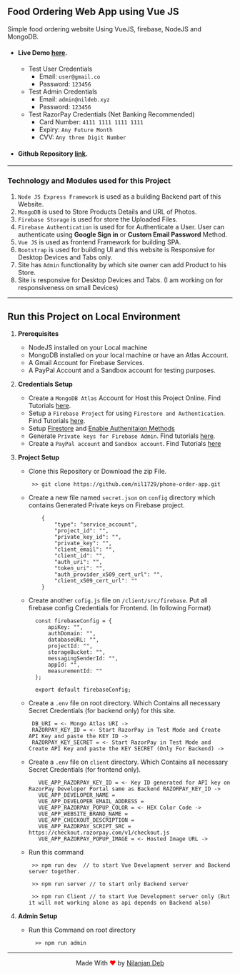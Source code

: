 ## Food Ordering Web App using Vue JS

Simple food ordering website Using VueJS, firebase, NodeJS and MongoDB.

- #### Live Demo [here](https://food-order-app-nil.herokuapp.com/).
  - Test User Credentials
    - Email: `user@gmail.co`
    - Password: `123456`
  - Test Admin Credentials
    - Email: `admin@nildeb.xyz`
    - Password: `123456`
  - Test RazorPay Credentials (Net Banking Recommended)
    - Card Number: `4111 1111 1111 1111`
    - Expiry: `Any Future Month`
    - CVV: `Any three Digit Number`
- #### Github Repository [link](https://github.com/nil1729/food-order-app).

---

### Technology and Modules used for this Project

1. `Node JS Express Framework` is used as a building Backend part of this Website.
2. `MongoDB` is used to Store Products Details and URL of Photos.
3. `Firebase Storage` is used for store the Uploaded Files.
4. `Firebase Authentication` is used for for Authenticate a User. User can authenticate using **Google Sign in** or **Custom Email Password** Method.
5. `Vue JS` is used as frontend Framework for building SPA.
6. `Bootstrap` is used for building UI and this website is Responsive for Desktop Devices and Tabs only.
7. Site has `Admin` functionality by which site owner can add Product to his Store.
8. Site is responsive for Desktop Devices and Tabs. (I am working on for responsiveness on small Devices)

---

## Run this Project on Local Environment

1. **Prerequisites**

   - NodeJS installed on your Local machine
   - MongoDB installed on your local machine or have an Atlas Account.
   - A Gmail Account for Firebase Services.
   - A PayPal Account and a Sandbox account for testing purposes.

2. **Credentials Setup**

   - Create a `MongoDB Atlas` Account for Host this Project Online. Find Tutorials [here](https://www.youtube.com/watch?v=KKyag6t98g8).
   - Setup a `Firebase Project` for using `Firestore and Authentication`. Find Tutorials [here](https://www.youtube.com/watch?v=6juww5Lmvgo).
   - Setup [Firestore](https://www.youtube.com/watch?v=UFLvSp4Mh9k&list=PL4cUxeGkcC9itfjle0ji1xOZ2cjRGY_WB&index=2) and [Enable Authenitaion Methods](https://www.youtube.com/watch?v=-OKrloDzGpU)
   - Generate `Private keys for Firebase Admin`. Find tutorials [here](https://youtu.be/WtYzHTXHBp0).
   - Create a `PayPal account` and `Sandbox account`. Find Tutorials [here](https://www.youtube.com/watch?v=AtZGoueL4Vs&t=293s)

3. **Project Setup**

   - Clone this Repository or Download the zip File.
     ```
      >> git clone https://github.com/nil1729/phone-order-app.git
     ```
   - Create a new file named `secret.json` on `config` directory which contains Generated Private keys on Firebase project.

     ```
         {
             "type": "service_account",
             "project_id": "",
             "private_key_id": "",
             "private_key": "",
             "client_email": "",
             "client_id": "",
             "auth_uri": "",
             "token_uri": "",
             "auth_provider_x509_cert_url": "",
             "client_x509_cert_url": ""
         }

     ```

   - Create another `cofig.js` file on `/client/src/firebase`. Put all firebase config Credentials for Frontend. (In following Format)

     ```
       const firebaseConfig = {
           apiKey: "",
           authDomain: "",
           databaseURL: "",
           projectId: "",
           storageBucket: "",
           messagingSenderId: "",
           appId: "",
           measurementId: ""
       };

       export default firebaseConfig;
     ```

   - Create a `.env` file on root directory. Which Contains all necessary Secret Credentials (for backend only) for this site.

     ```
      DB_URI = <- Mongo Atlas URI ->
      RAZORPAY_KEY_ID = <- Start RazorPay in Test Mode and Create API Key and paste the KEY ID ->
      RAZORPAY_KEY_SECRET = <- Start RazorPay in Test Mode and Create API Key and paste the KEY SECRET (Only For Backend) ->
     ```

   - Create a `.env` file on `client` directory. Which Contains all necessary Secret Credentials (for frontend only).

     ```
        VUE_APP_RAZORPAY_KEY_ID = <- Key ID generated for API key on RazorPay Developer Portal same as Backend RAZORPAY_KEY_ID ->
        VUE_APP_DEVELOPER_NAME =
        VUE_APP_DEVELOPER_EMAIL_ADDRESS =
        VUE_APP_RAZORPAY_POPUP_COLOR = <- HEX Color Code ->
        VUE_APP_WEBSITE_BRAND_NAME =
        VUE_APP_CHECKOUT_DESCRIPTION =
        VUE_APP_RAZORPAY_SCRIPT_SRC = https://checkout.razorpay.com/v1/checkout.js
        VUE_APP_RAZORPAY_POPUP_IMAGE = <- Hosted Image URL ->
     ```

   - Run this command

     ```
      >> npm run dev  // to start Vue Development server and Backend server together.

      >> npm run server // to start only Backend server

      >> npm run Client // to start Vue Development server only (But it will not working alone as api depends on Backend also)

     ```

4. **Admin Setup**
   - Run this Command on root directory
     ```
       >> npm run admin
     ```

<!-- --- -->

<!-- ### Website Preview

## <img src="./preview.png" alt="Nilanjan Deb"> -->

---

<p style="text-align: center;">Made With<span style="color: red;"> &#10084; </span>by <a href="https://github.com/nil1729" target="_blank"> Nilanjan Deb </a> </p>
